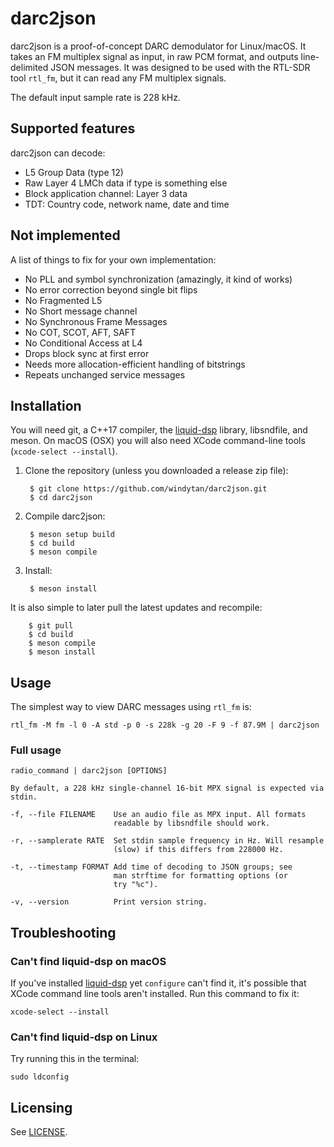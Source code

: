 # darc2json

darc2json is a proof-of-concept DARC demodulator for Linux/macOS. It takes an
FM multiplex signal as input, in raw PCM format, and outputs line-delimited
JSON messages. It was designed to be used with the RTL-SDR tool `rtl_fm`, but
it can read any FM multiplex signals.

The default input sample rate is 228 kHz.

## Supported features

darc2json can decode:

* L5 Group Data (type 12)
* Raw Layer 4 LMCh data if type is something else
* Block application channel: Layer 3 data
* TDT: Country code, network name, date and time

## Not implemented

A list of things to fix for your own implementation:

* No PLL and symbol synchronization (amazingly, it kind of works)
* No error correction beyond single bit flips
* No Fragmented L5
* No Short message channel
* No Synchronous Frame Messages
* No COT, SCOT, AFT, SAFT
* No Conditional Access at L4
* Drops block sync at first error
* Needs more allocation-efficient handling of bitstrings
* Repeats unchanged service messages

## Installation

You will need git, a C++17 compiler, the [liquid-dsp][liquid-dsp] library, libsndfile, and meson.
On macOS (OSX) you will also need XCode command-line tools (`xcode-select --install`).

1. Clone the repository (unless you downloaded a release zip file):

        $ git clone https://github.com/windytan/darc2json.git
        $ cd darc2json

2. Compile darc2json:

        $ meson setup build
        $ cd build
        $ meson compile

3. Install:

        $ meson install

It is also simple to later pull the latest updates and recompile:

        $ git pull
        $ cd build
        $ meson compile
        $ meson install

[liquid-dsp]: https://github.com/jgaeddert/liquid-dsp

## Usage

The simplest way to view DARC messages using `rtl_fm` is:

    rtl_fm -M fm -l 0 -A std -p 0 -s 228k -g 20 -F 9 -f 87.9M | darc2json

### Full usage

```
radio_command | darc2json [OPTIONS]

By default, a 228 kHz single-channel 16-bit MPX signal is expected via
stdin.

-f, --file FILENAME    Use an audio file as MPX input. All formats
                       readable by libsndfile should work.

-r, --samplerate RATE  Set stdin sample frequency in Hz. Will resample
                       (slow) if this differs from 228000 Hz.

-t, --timestamp FORMAT Add time of decoding to JSON groups; see
                       man strftime for formatting options (or
                       try "%c").

-v, --version          Print version string.
```

## Troubleshooting

### Can't find liquid-dsp on macOS

If you've installed [liquid-dsp][liquid-dsp] yet `configure` can't find it, it's
possible that XCode command line tools aren't installed. Run this command to fix
it:

    xcode-select --install

### Can't find liquid-dsp on Linux

Try running this in the terminal:

    sudo ldconfig

## Licensing

See [LICENSE](LICENSE).
